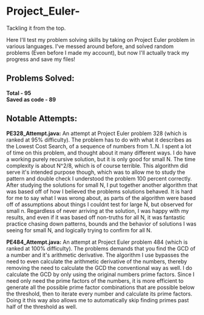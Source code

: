 # Project_Euler-
Tackling it from the top. 

Here I'll test my problem solving skills by taking on Project Euler problem in various languages. 
I've messed around before, and solved random problems (Even before I made my account), but now I'll actually track my progress and save my files!

## Problems Solved:
**Total - 95**
<br>**Saved as code - 89**

## Notable Attempts:

**PE328_Attempt.java:** An attempt at Project Euler problem 328 (which is ranked at 95% difficulty). The problem has to do with what it describes as the Lowest Cost Search, of a sequence of numbers from 1..N. I spent a lot of time on this problem, and thought about it many different ways. I do have a working purely recursive solution, but it is only good for small N. The time complexity is about N^2/8, which is of course terrible. This algorithm did serve it's intended purpose though, which was to allow me to study the pattern and double check I understood the problem 100 percent correctly. After studying the solutions for small N, I put together another algorithm that was based off of how I believed the problems solutions behaved. 
It is hard for me to say what I was wrong about, as parts of the algorithm were based off of assumptions about things I couldnt test for large N, but observed for small n. Regardless of never arriving at the solution, I was happy with my results, and even if it was based off non-truths for all N, it was fantastic practice chasing down patterns, bounds and the behavior of solutions I was seeing for small N, and logically trying to confirm for all N.  

**PE484_Attempt.java:** An attempt at Project Euler problem 484 (which is ranked at 100% difficulty). The problems demands that you find the GCD of a number and it's arithmetic derivative. The algorithm I use bypasses the need to even calculate the arithmetic derivative of the numbers, thereby removing the need to calculate the GCD the conventional way as well. I do calculate the GCD by only using the original numbers prime factors. Since I need only need the prime factors of the numbers, it is more efficient to generate all the possible prime factor combinations that are possible below the threshold, then to iterate every number and calculate its prime factors. Doing it this way also allows me to automatically skip finding primes past half of the threshold as well.

